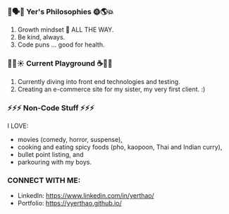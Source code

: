 
### 🧐🗣🧞 Yer's Philosophies 🌞🌎💥
1. Growth mindset 🌱 ALL THE WAY. 
2. Be kind, always.
3. Code puns ... good for health.

### 🔭🌈☀️ Current Playground ☕️🥅🏀
1. Currently diving into front end technologies and testing.
2. Creating an e-commerce site for my sister, my very first client. :)

### ⚡⚡⚡ Non-Code Stuff ⚡⚡⚡
I LOVE:
* movies (comedy, horror, suspense), 
* cooking and eating spicy foods (pho, kaopoon, Thai and Indian curry), 
* bullet point listing, and 
* parkouring with my boys.

### CONNECT WITH ME:
* LinkedIn: https://www.linkedin.com/in/yerthao/
* Portfolio: https://yyerthao.github.io/


<!--
**yyerthao/yyerthao** is a ✨ _special_ ✨ repository because its `README.md` (this file) appears on your GitHub profile.

Here are some ideas to get you started:

- 🔭 I’m currently working on ...
- 🌱 I’m currently learning ...
- 👯 I’m looking to collaborate on ...
- 🤔 I’m looking for help with ...
- 💬 Ask me about ...
- 📫 How to reach me: ...
- 😄 Pronouns: ...
- ⚡ Fun fact: ...
-->
